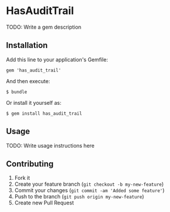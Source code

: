 # HasAuditTrail

TODO: Write a gem description

## Installation

Add this line to your application's Gemfile:

    gem 'has_audit_trail'

And then execute:

    $ bundle

Or install it yourself as:

    $ gem install has_audit_trail

## Usage

TODO: Write usage instructions here

## Contributing

1. Fork it
2. Create your feature branch (`git checkout -b my-new-feature`)
3. Commit your changes (`git commit -am 'Added some feature'`)
4. Push to the branch (`git push origin my-new-feature`)
5. Create new Pull Request
